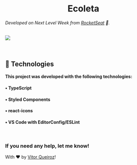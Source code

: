 
 
 <h1 align="center">Ecoleta</h1>
 
###### Developed on Next Level Week from [RocketSeat](https://rocketseat.com.br) :rocket:.

![](https://raw.githubusercontent.com/vitorqueirosz/nlw-01/94e2e60bb155332dc9057e073c62f1a4a87cde77/server/uploads/Ecoleta%20(Booster).svg)
</br>
</br>
</br>
## :rocket: Technologies

#### This project was developed with the following technologies:

<h4> • TypeScript </h4>
<h4> • Styled Components </h4>
<h4> • react-icons </h4>
<h4> • VS Code with EditorConfig/ESLint </h4>

<br/>


<h3>If you need any help, let me know!</h3>

With ♥ by [Vitor Queiroz](https://www.linkedin.com/in/vitor-queiroz-4b32131a3/)!
